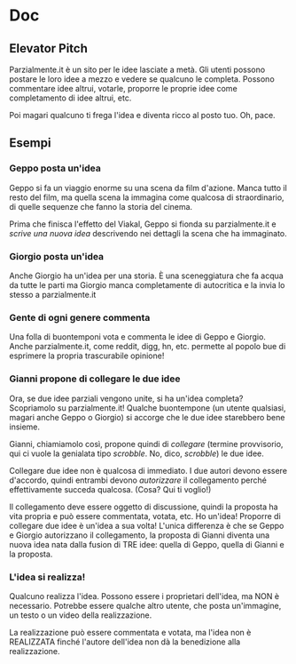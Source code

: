 Doc
===

Elevator Pitch
--------------

Parzialmente.it è un sito per le idee lasciate a metà. Gli utenti possono
postare le loro idee a mezzo e vedere se qualcuno le completa. Possono
commentare idee altrui, votarle, proporre le proprie idee come completamento
di idee altrui, etc.

Poi magari qualcuno ti frega l'idea e diventa ricco al posto tuo. Oh, pace.


Esempi
------

### Geppo posta un'idea

Geppo si fa un viaggio enorme su una scena da film d'azione. Manca tutto il
resto del film, ma quella scena la immagina come qualcosa di straordinario, di
quelle sequenze che fanno la storia del cinema.

Prima che finisca l'effetto del Viakal, Geppo si fionda su parzialmente.it e
*scrive una nuova idea* descrivendo nei dettagli la scena che ha immaginato.


### Giorgio posta un'idea

Anche Giorgio ha un'idea per una storia. È una sceneggiatura che fa acqua da
tutte le parti ma Giorgio manca completamente di autocritica e la invia lo
stesso a parzialmente.it


### Gente di ogni genere commenta

Una folla di buontemponi vota e commenta le idee di Geppo e Giorgio. Anche
parzialmente.it, come reddit, digg, hn, etc. permette al popolo bue di
esprimere la propria trascurabile opinione!


### Gianni propone di collegare le due idee

Ora, se due idee parziali vengono unite, si ha un'idea completa? Scopriamolo
su parzialmente.it! Qualche buontempone (un utente qualsiasi, magari anche
Geppo o Giorgio) si accorge che le due idee starebbero bene insieme.

Gianni, chiamiamolo così, propone quindi di *collegare* (termine provvisorio,
qui ci vuole la genialata tipo *scrobble*. No, dico, _scrobble_) le due idee.

Collegare due idee non è qualcosa di immediato. I due autori devono essere
d'accordo, quindi entrambi devono *autorizzare* il collegamento perché
effettivamente succeda qualcosa. (Cosa? Qui ti voglio!)

Il collegamento deve essere oggetto di discussione, quindi la proposta ha vita
propria e può essere commentata, votata, etc. Ho un'idea!  Proporre di
collegare due idee è un'idea a sua volta! L'unica differenza è che se Geppo e
Giorgio autorizzano il collegamento, la proposta di Gianni diventa una nuova
idea nata dalla fusion di TRE idee: quella di Geppo, quella di Gianni e la
proposta.


### L'idea si realizza!

Qualcuno realizza l'idea. Possono essere i proprietari dell'idea, ma NON è
necessario. Potrebbe essere qualche altro utente, che posta un'immagine, un
testo o un video della realizzazione.

La realizzazione può essere commentata e votata, ma l'idea non è REALIZZATA
finché l'autore dell'idea non dà la benedizione alla realizzazione.
